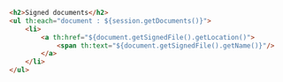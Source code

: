 ﻿```html
<h2>Signed documents</h2>
<ul th:each="document : ${session.getDocuments()}">
	<li>
		<a th:href="${document.getSignedFile().getLocation()">
			<span th:text="${document.getSignedFile().getName()}"/>
		</a>
	</li>
</ul>
```
